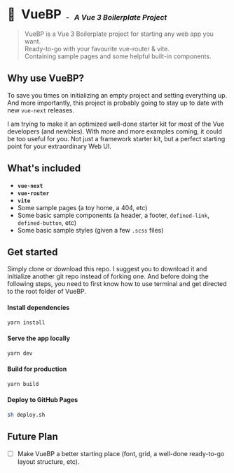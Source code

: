 <h1>🚀&nbsp;&nbsp;VueBP <sub><sup><sub>&nbsp;-&nbsp;&nbsp;&nbsp;<i>A Vue 3 Boilerplate Project</i></sub></sup></sub></h1>

<blockquote>
VueBP is a Vue 3 Boilerplate project for starting any web app you want.<br>
Ready-to-go with your favourite vue-router &amp; vite.<br>
Containing sample pages and some helpful built-in components.
</blockquote>

## Why use VueBP?

To save you times on initializing an empty project and setting everything up.
And more importantly, this project is probably going to stay up to date with new `vue-next` releases.

I am trying to make it an optimized well-done starter kit for most of the Vue developers (and newbies).
With more and more examples coming, it could be too useful for you.
Not just a framework starter kit, but a perfect starting point for your extraordinary Web UI.

## What's included

- **`vue-next`**
- **`vue-router`**
- **`vite`**
- Some sample pages (a toy home, a 404, etc)
- Some basic sample components (a header, a footer, `defined-link`, `defined-button`, etc)
- Some basic sample styles (given a few `.scss` files)

## Get started

Simply clone or download this repo.
I suggest you to download it and initialize another git repo instead of forking one.
And before doing the following steps, you need to first know how to use terminal and get directed to the root folder of VueBP.

#### Install dependencies

```sh
yarn install
```

#### Serve the app locally

```sh
yarn dev
```

#### Build for production

```sh
yarn build
```

#### Deploy to GitHub Pages

```sh
sh deploy.sh
```

## Future Plan

- [ ] Make VueBP a better starting place (font, grid, a well-done ready-to-go layout structure, etc).
